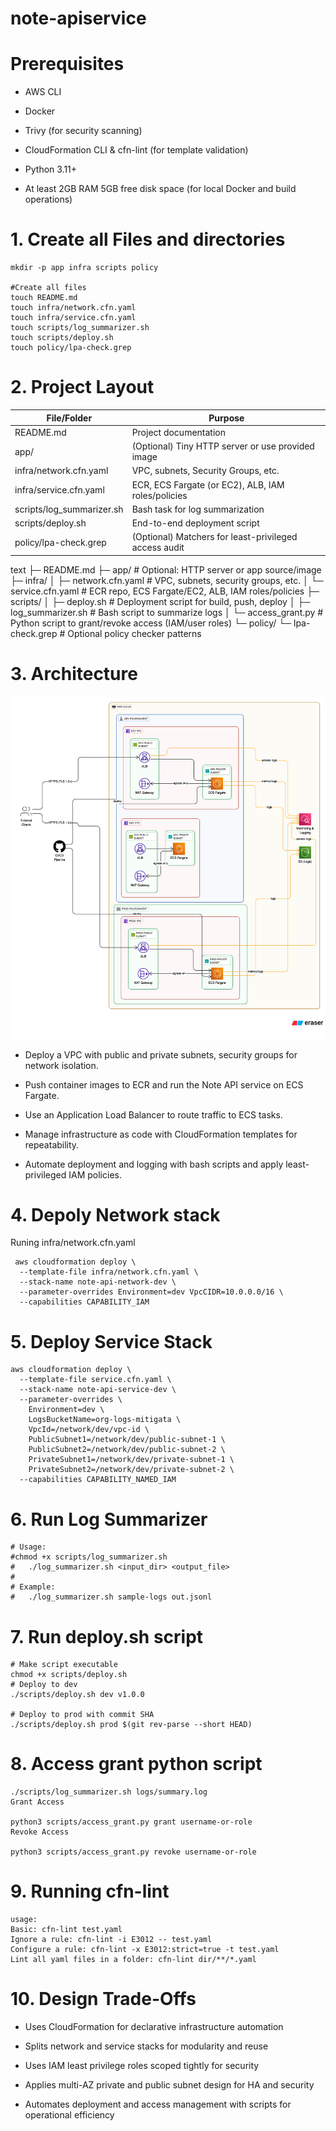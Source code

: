 # note-apiservice

# Prerequisites
- AWS CLI

- Docker

- Trivy (for security scanning)

- CloudFormation CLI & cfn-lint (for template validation)

- Python 3.11+

- At least 2GB RAM  5GB free disk space (for local Docker and build operations)

# 1. Create all Files and  directories
```
mkdir -p app infra scripts policy

#Create all files
touch README.md
touch infra/network.cfn.yaml
touch infra/service.cfn.yaml
touch scripts/log_summarizer.sh
touch scripts/deploy.sh
touch policy/lpa-check.grep
```

# 2. Project Layout
| File/Folder               | Purpose                                      |
|--------------------------|----------------------------------------------|
| README.md                | Project documentation                         |
| app/                     | (Optional) Tiny HTTP server or use provided image |
| infra/network.cfn.yaml   | VPC, subnets, Security Groups, etc.          |
| infra/service.cfn.yaml   | ECR, ECS Fargate (or EC2), ALB, IAM roles/policies |
| scripts/log_summarizer.sh| Bash task for log summarization               |
| scripts/deploy.sh        | End-to-end deployment script                   |
| policy/lpa-check.grep    | (Optional) Matchers for least-privileged access audit |

text
├─ README.md
├─ app/                  # Optional: HTTP server or app source/image
├─ infra/
│  ├─ network.cfn.yaml   # VPC, subnets, security groups, etc.
│  └─ service.cfn.yaml   # ECR repo, ECS Fargate/EC2, ALB, IAM roles/policies
├─ scripts/
│  ├─ deploy.sh          # Deployment script for build, push, deploy
│  ├─ log_summarizer.sh  # Bash script to summarize logs
│  └─ access_grant.py    # Python script to grant/revoke access (IAM/user roles)
└─ policy/
   └─ lpa-check.grep     # Optional policy checker patterns


# 3. Architecture
![Note API Architecture](https://github.com/hariingit/note-apiservice/raw/main/noteapiarchitecture.svg)


- Deploy a VPC with public and private subnets, security groups for network isolation.

- Push container images to ECR and run the Note API service on ECS Fargate.

- Use an Application Load Balancer to route traffic to ECS tasks.

- Manage infrastructure as code with CloudFormation templates for repeatability.

- Automate deployment and logging with bash scripts and apply least-privileged IAM policies.


# 4. Depoly Network stack 
Runing infra/network.cfn.yaml
```
 aws cloudformation deploy \
  --template-file infra/network.cfn.yaml \
  --stack-name note-api-network-dev \
  --parameter-overrides Environment=dev VpcCIDR=10.0.0.0/16 \
  --capabilities CAPABILITY_IAM
```

# 5. Deploy Service Stack

```
aws cloudformation deploy \
  --template-file service.cfn.yaml \
  --stack-name note-api-service-dev \
  --parameter-overrides \
    Environment=dev \
    LogsBucketName=org-logs-mitigata \
    VpcId=/network/dev/vpc-id \
    PublicSubnet1=/network/dev/public-subnet-1 \
    PublicSubnet2=/network/dev/public-subnet-2 \
    PrivateSubnet1=/network/dev/private-subnet-1 \
    PrivateSubnet2=/network/dev/private-subnet-2 \
  --capabilities CAPABILITY_NAMED_IAM
```

# 6. Run Log Summarizer

```
# Usage:
#chmod +x scripts/log_summarizer.sh
#   ./log_summarizer.sh <input_dir> <output_file>
#
# Example:
#   ./log_summarizer.sh sample-logs out.jsonl
```

# 7. Run deploy.sh script

```
# Make script executable
chmod +x scripts/deploy.sh
# Deploy to dev
./scripts/deploy.sh dev v1.0.0

# Deploy to prod with commit SHA
./scripts/deploy.sh prod $(git rev-parse --short HEAD)
```


# 8. Access grant python script
```
./scripts/log_summarizer.sh logs/summary.log
Grant Access

python3 scripts/access_grant.py grant username-or-role
Revoke Access

python3 scripts/access_grant.py revoke username-or-role
```

# 9. Running cfn-lint
```
usage:
Basic: cfn-lint test.yaml
Ignore a rule: cfn-lint -i E3012 -- test.yaml
Configure a rule: cfn-lint -x E3012:strict=true -t test.yaml
Lint all yaml files in a folder: cfn-lint dir/**/*.yaml
```


# 10. Design Trade-Offs
- Uses CloudFormation for declarative infrastructure automation

- Splits network and service stacks for modularity and reuse

- Uses IAM least privilege roles scoped tightly for security

- Applies multi-AZ private and public subnet design for HA and security

- Automates deployment and access management with scripts for operational efficiency

